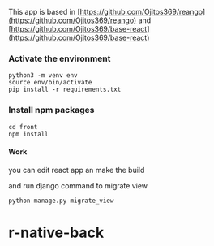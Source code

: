 This app is based in 
[https://github.com/Ojitos369/reango](https://github.com/Ojitos369/reango) 
and [https://github.com/Ojitos369/base-react](https://github.com/Ojitos369/base-react)  

### Activate the environment

```shell
python3 -m venv env
source env/bin/activate
pip install -r requirements.txt
```

### Install npm packages
    
```shell
cd front
npm install
```

#### Work  
you can edit react app an make the build

and run django command to migrate view

```shell
python manage.py migrate_view
```
# r-native-back
